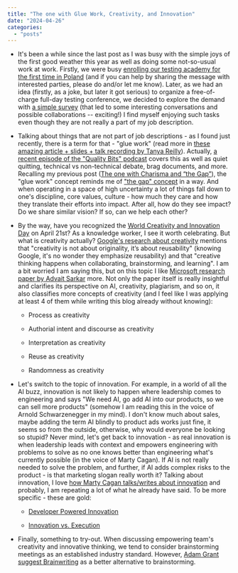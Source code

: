 ```yaml
---
title: "The one with Glue Work, Creativity, and Innovation"
date: "2024-04-26"
categories: 
  - "posts"
---
```


- It's been a while since the last post as I was busy with the simple joys of the first good weather this year as well as doing some not-so-usual work at work. Firstly, we were busy [enrolling our testing academy for the first time in Poland](https://www.linkedin.com/feed/update/urn:li:activity:7185906626623684608) (and if you can help by sharing the message with interested parties, please do and/or let me know). Later, as we had an idea (firstly, as a joke, but later it got serious) to organize a free-of-charge full-day testing conference, we decided to explore the demand with [a simple survey](https://www.linkedin.com/posts/justas-lauzadis_that-one-day-testing-conference-activity-7188428362434936833-6F06) (that led to some interesting conversations and possible collaborations -- exciting!) I find myself enjoying such tasks even though they are not really a part of my job description.

- Talking about things that are not part of job descriptions - as I found just recently, there is a term for that - "glue work" (read more in [these amazing article + slides + talk recording by Tanya Reilly](https://noidea.dog/glue)). Actually, [a recent episode of the "Quality Bits" podcast](https://open.spotify.com/episode/5KxQlMgq9YOfNIuPSo8znG?si=0d1ef9cc344b4cb0) covers this as well as quiet quitting, technical vs non-technical debate, brag documents, and more. Recalling my previous post ([The one with Charisma and “the Gap”](/posts/2024/04/03/the-one-with-charisma-and-the-gap.html)), the "glue work" concept reminds me of ["the gap" concept](https://simonsinek.com/stories/the-one-skill-that-will-make-your-boss-wish-they-had-ten-of-you/) in a way. And when operating in a space of high uncertainty a lot of things fall down to one's discipline, core values, culture - how much they care and how they translate their efforts into impact. After all, how do they see impact? Do we share similar vision? If so, can we help each other?

- By the way, have you recognized the [World Creativity and Innovation Day](https://www.un.org/en/observances/creativity-and-innovation-day) on April 21st? As a knowledge worker, I see it worth celebrating. But what is creativity actually? [Google's research about creativity](https://www.linkedin.com/pulse/creativity-software-engineering-abi-noda-9sdqc/) mentions that "creativity is not about originality, it’s about reusability" (knowing Google, it's no wonder they emphasize reusability) and that "creative thinking happens when collaborating, brainstorming, and learning". I am a bit worried I am saying this, but on this topic I like [Microsoft research paper by Advait Sarkar](https://advait.org/files/sarkar_2023_ai_knowledge_work.pdf) more. Not only the paper itself is really insightful and clarifies its perspective on AI, creativity, plagiarism, and so on, it also classifies more concepts of creativity (and I feel like I was applying at least 4 of them while writing this blog already without knowing):
    - Process as creativity
    
    - Authorial intent and discourse as creativity
    
    - Interpretation as creativity
    
    - Reuse as creativity
    
    - Randomness as creativity

- Let's switch to the topic of innovation. For example, in a world of all the AI buzz, innovation is not likely to happen where leadership comes to engineering and says "We need AI, go add AI into our products, so we can sell more products" (somehow I am reading this in the voice of Arnold Schwarzenegger in my mind). I don't know much about sales, maybe adding the term AI blindly to product ads works just fine, it seems so from the outside, otherwise, why would everyone be looking so stupid? Never mind, let's get back to innovation - as real innovation is when leadership leads with context and empowers engineering with problems to solve as no one knows better than engineering what's currently possible (in the voice of Marty Cagan). If AI is not really needed to solve the problem, and further, if AI adds complex risks to the product - is that marketing slogan really worth it? Talking about innovation, I love [how Marty Cagan talks/writes about innovation](https://www.svpg.com/?s=innovation) and probably, I am repeating a lot of what he already have said. To be more specific - these are gold:
    - [Developer Powered Innovation](https://www.svpg.com/developer-powered-innovation/)
    
    - [Innovation vs. Execution](https://www.svpg.com/innovation-vs-execution/)

- Finally, something to try-out. When discussing empowering team's creativity and innovative thinking, we tend to consider brainstorming meetings as an established industry standard. However, [Adam Grant suggest Brainwriting](https://yourstory.com/2023/12/brainwriting-vs-brainstorming-unleash-creative-potential) as a better alternative to brainstorming.
